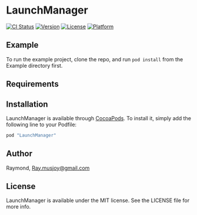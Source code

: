 # LaunchManager

[![CI Status](http://img.shields.io/travis/Raymond/LaunchManager.svg?style=flat)](https://travis-ci.org/Raymond/LaunchManager)
[![Version](https://img.shields.io/cocoapods/v/LaunchManager.svg?style=flat)](http://cocoapods.org/pods/LaunchManager)
[![License](https://img.shields.io/cocoapods/l/LaunchManager.svg?style=flat)](http://cocoapods.org/pods/LaunchManager)
[![Platform](https://img.shields.io/cocoapods/p/LaunchManager.svg?style=flat)](http://cocoapods.org/pods/LaunchManager)

## Example

To run the example project, clone the repo, and run `pod install` from the Example directory first.

## Requirements

## Installation

LaunchManager is available through [CocoaPods](http://cocoapods.org). To install
it, simply add the following line to your Podfile:

```ruby
pod "LaunchManager"
```

## Author

Raymond, Ray.musjoy@gmail.com

## License

LaunchManager is available under the MIT license. See the LICENSE file for more info.
